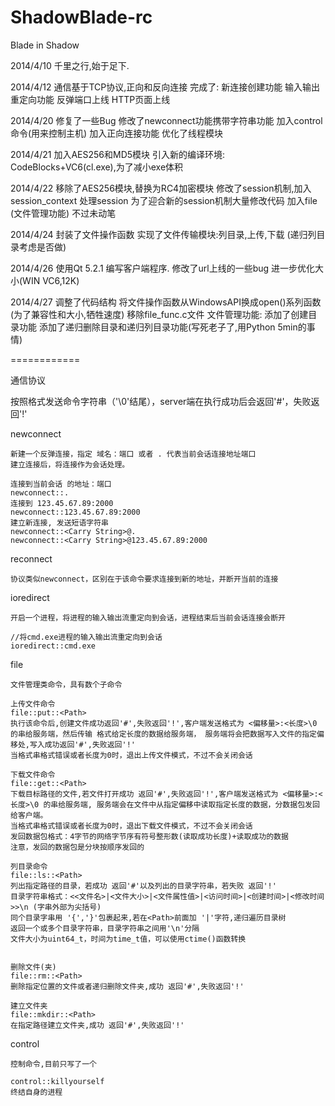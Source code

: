 ShadowBlade-rc
==============

Blade in Shadow

2014/4/10
千里之行,始于足下.

2014/4/12
通信基于TCP协议,正向和反向连接
完成了:
新连接创建功能
输入输出重定向功能
反弹端口上线
HTTP页面上线

2014/4/20
修复了一些Bug
修改了newconnect功能携带字符串功能
加入control命令(用来控制主机)
加入正向连接功能
优化了线程模块

2014/4/21
加入AES256和MD5模块
引入新的编译环境: CodeBlocks+VC6(cl.exe),为了减小exe体积

2014/4/22
移除了AES256模块,替换为RC4加密模块
修改了session机制,加入session_context 处理session
为了迎合新的session机制大量修改代码
加入file (文件管理功能) 不过未动笔

2014/4/24
封装了文件操作函数
实现了文件传输模块:列目录,上传,下载 (递归列目录考虑是否做)

2014/4/26
使用Qt 5.2.1 编写客户端程序.
修改了url上线的一些bug
进一步优化大小(WIN VC6,12K)

2014/4/27
调整了代码结构
将文件操作函数从WindowsAPI换成open()系列函数 (为了兼容性和大小,牺牲速度)
移除file_func.c文件
文件管理功能:
添加了创建目录功能
添加了递归删除目录和递归列目录功能(写死老子了,用Python 5min的事情)

============

通信协议

按照格式发送命令字符串（'\0'结尾），server端在执行成功后会返回'#'，失败返回'!'

newconnect

	新建一个反弹连接，指定 域名：端口 或者 . 代表当前会话连接地址端口
	建立连接后，将连接作为会话处理。

	连接到当前会话 的地址：端口
	newconnect::.
	连接到 123.45.67.89:2000
	newconnect::123.45.67.89:2000 	
	建立新连接, 发送短语字符串
	newconnect::<Carry String>@.
	newconnect::<Carry String>@123.45.67.89:2000


reconnect

	协议类似newconnect，区别在于该命令要求连接到新的地址，并断开当前的连接


ioredirect

	开启一个进程，将进程的输入输出流重定向到会话，进程结束后当前会话连接会断开

	//将cmd.exe进程的输入输出流重定向到会话
	ioredirect::cmd.exe

file

	文件管理类命令，具有数个子命令

	上传文件命令
	file::put::<Path>
	执行该命令后,创建文件成功返回'#',失败返回'!',客户端发送格式为 <偏移量>:<长度>\0 的串给服务端，然后传输 格式给定长度的数据给服务端， 服务端将会把数据写入文件的指定偏移处,写入成功返回'#',失败返回'!'
	当格式串格式错误或者长度为0时，退出上传文件模式，不过不会关闭会话

	下载文件命令
	file::get::<Path>
	下载目标路径的文件,若文件打开成功 返回'#',失败返回'!',客户端发送格式为 <偏移量>:<长度>\0 的串给服务端, 服务端会在文件中从指定偏移中读取指定长度的数据，分数据包发回给客户端。
	当格式串格式错误或者长度为0时，退出下载文件模式，不过不会关闭会话
	发回数据包格式：4字节的网络字节序有符号整形数(读取成功长度)+读取成功的数据
	注意，发回的数据包是分块按顺序发回的

	列目录命令
	file::ls::<Path>
	列出指定路径的目录，若成功 返回'#'以及列出的目录字符串，若失败 返回'!'
	目录字符串格式：<<文件名>|<文件大小>|<文件属性值>|<访问时间>|<创建时间>|<修改时间>>\n (字串外部为尖括号)
	同个目录字串用 '{','}'包裹起来,若在<Path>前面加 '|'字符,递归遍历目录树
	返回一个或多个目录字符串，目录字符串之间用'\n'分隔
	文件大小为uint64_t，时间为time_t值，可以使用ctime()函数转换
	

	删除文件(夹)
	file::rm::<Path>
	删除指定位置的文件或者递归删除文件夹,成功 返回'#',失败返回'!'

	建立文件夹
	file::mkdir::<Path>
	在指定路径建立文件夹,成功 返回'#',失败返回'!'

control
	
	控制命令,目前只写了一个

	control::killyourself
	终结自身的进程


